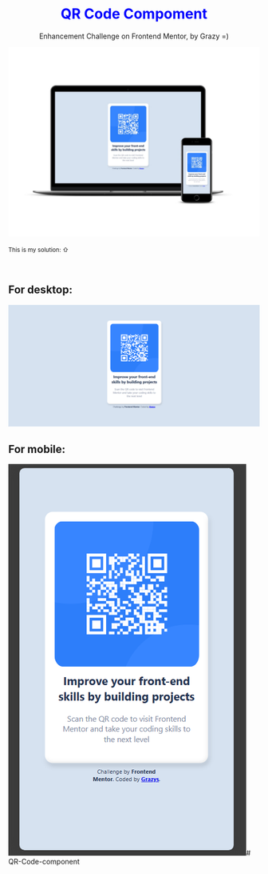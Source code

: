 <style>
h1 {
    text-align: center; 
    color: blue;
    animation: myanimation 5s infinity;
}
@keyframes myanimation {
    from {
        color: blue;
    }
    to {
        color: white;
    }
}
</style>
<h1>QR Code Compoment</h1>
<p style="text-align: center;">Enhancement Challenge on Frontend Mentor, by Grazy =)</p>
<img style="text-align: center;" src="./img/smartmockups_lvbt27r9.jpg">
<p><small>This is my solution: ⇧</small></p>
<br>
<h2>For desktop:</h2>
<img style="text-align: center;" src="./img/desktop-solution.png">
<h2>For mobile:</h2>
<img style="text-align: center;" src="./img/mobile-solution.png"># QR-Code-component
